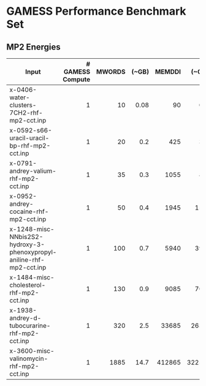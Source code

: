 # GAMESS Performance Benchmark Set

## MP2 Energies

|Input|# GAMESS Compute|MWORDS |(~GB)|MEMDDI|(~GB)|Comment|
|-----|----------------:|-----:|------:|-----:|------:|-------:|
|x-0406-water-clusters-7CH2-rhf-mp2-cct.inp|1|10|0.08|90|0.7|None|
|x-0592-s66-uracil-uracil-bp-rhf-mp2-cct.inp|1|20|0.2|425|3.3|None|
|x-0791-andrey-valium-rhf-mp2-cct.inp|1|35|0.3|1055|8.2|None|
|x-0952-andrey-cocaine-rhf-mp2-cct.inp|1|50|0.4|1945|15.2|None|
|x-1248-misc-NNbis2S2-hydroxy-3-phenoxypropyl-aniline-rhf-mp2-cct.inp|1|100|0.7|5940|39.5|None|
|x-1484-misc-cholesterol-rhf-mp2-cct.inp|1|130|0.9|9085|70.9|None|
|x-1938-andrey-d-tubocurarine-rhf-mp2-cct.inp|1|320|2.5|33685|263.2|~~Haswell~~, ~~AMD EPYC~~|
|x-3600-misc-valinomycin-rhf-mp2-cct.inp|1|1885|14.7|412865|3225.5|~~Haswell~~,~~Skylake~~,~~AMD EPYC~~,~~Cavium ThunderX2~~|
